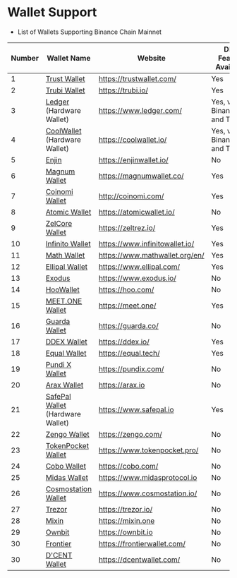# Wallet Support

* List of Wallets Supporting Binance Chain Mainnet

| Number | Wallet Name                                            | Website                          |DEX Feature Available|Testnet Support|WalletConnect Support|
| ------ | ------------------------------------------------------ | -------------------------------- |-----| -----|-----|
| 1      | [Trust Wallet](wallets/trust-wallet.md)                | <https://trustwallet.com/>       |Yes  | Yes|Yes|
| 2      | [Trubi Wallet](wallets/trubi.md)                       | <https://trubi.io/>              |Yes| No|Yes|
| 3      | [Ledger](wallets/ledger.md) (Hardware Wallet)          | <https://www.ledger.com/>        |Yes, via Binance.org and Trubi|Yes, via Binance.org and Trubi|Yes, via Binance.org and Trubi|Yes, via Binance.org and Trubi|
| 4      | [CoolWallet](wallets/cool-wallet.md) (Hardware Wallet) | <https://coolwallet.io/>         |Yes, via Binance.org and Trubi|Yes, via Binance.org and Trubi|Yes, via Binance.org and Trubi|Yes, via Binance.org and Trubi|
| 5      | [Enjin](wallets/enjin.md)                              | <https://enjinwallet.io/>        |No|No|No|
| 6      | [Magnum Wallet](wallets/magnum.md)                     | <https://magnumwallet.co/>       |Yes|No| Yes|
| 7      | [Coinomi Wallet](wallets/coinomi-wallet.md)            | <http://coinomi.com/>            |Yes|No| Yes|
| 8      | [Atomic Wallet](wallets/atomic-wallet.md)              | <https://atomicwallet.io/>       |No|No| Yes|
| 9      | [ZelCore Wallet](wallets/zelcore-wallet.md)            | <https://zeltrez.io/>            |Yes|No| Yes|
| 10     | [Infinito Wallet](wallets/infinito-wallet.md)          | <https://www.infinitowallet.io/> |Yes|No| Yes|
| 11     | [Math Wallet](wallets/math-wallet.md)                  | <https://www.mathwallet.org/en/> |Yes|No| Yes|
| 12     | [Ellipal Wallet](wallets/ellipal-wallet.md)            | <https://www.ellipal.com/>       |Yes|No|  No|
| 13     | [Exodus](wallets/exodus.md)                            | <https://www.exodus.io/>         |No|No|  No|
| 14     | [HooWallet](wallets/hoo-wallet.md)                     | <https://hoo.com/>               |No|No|  No|
| 15     | [MEET.ONE Wallet](wallets/meet.md)                     | <https://meet.one/>              |Yes|No| Yes|
| 16     | [Guarda Wallet](wallets/guarda.md)                     | <https://guarda.co/>             |No|No|  No|
| 17     | [DDEX Wallet](wallets/ddex.md)                         | <https://ddex.io/>               |Yes|No|  No|
| 18     | [Equal Wallet](wallets/equal.md)                       | <https://equal.tech/>            |Yes|Yes| Yes|
| 19     | [Pundi X Wallet](wallets/pundi.md)                     | <https://pundix.com/>            |No|No|  No|
| 20     | [Arax Wallet](wallets/arax.md)                         | <https://arax.io>                |No|No|  No|
| 21     | [SafePal Wallet](wallets/safepal.md) (Hardware Wallet) | <https://www.safepal.io>         |Yes|No| Yes|
| 22     | [Zengo Wallet](wallets/zengo.md)                       | <https://zengo.com/>             |No|No|  No|
| 23     | [TokenPocket Wallet](wallets/tokenpocket.md)           | <https://www.tokenpocket.pro/>   |No|No| Yes|
| 24     | [Cobo Wallet](wallets/cobo.md)                         | <https://cobo.com/>              |No|No| Yes|
| 25     | [Midas Wallet](wallets/midas-wallet.md)                | <https://www.midasprotocol.io>   |No|No|  No|
| 26     | [Cosmostation Wallet](wallets/cosmostation.md)         | <https://www.cosmostation.io/>   |No|Yes| Yes|
| 27     | [Trezor](wallets/trezor.md)                            | <https://trezor.io/>             |No|No| Yes|
| 28     | [Mixin](wallets/mixin.md)                              | <https://mixin.one>              |No|No|  No|
| 29     | [Ownbit](wallets/ownbit.md)                            | <https://ownbit.io>              |No|No|  No|
| 30     | [Frontier](wallets/frontier.md)                        | <https://frontierwallet.com/>    |No|Yes|  No|
| 30     | [D'CENT Wallet](wallets/dcent-wallet.md)               | <https://dcentwallet.com/>       |No|Yes|  No|

